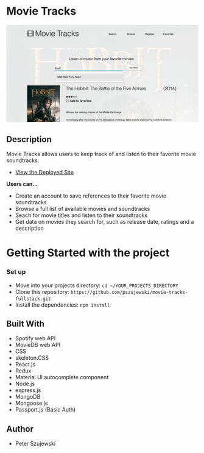 # Movie Tracks
![Homepage image](https://github.com/pszujewski/movie-tracks-fullstack/blob/master/client/src/images/movie-tracks.png)

## Description

Movie Tracks allows users to keep track of and listen to their favorite movie soundtracks.

* [View the Deployed Site](https://movietracks.herokuapp.com/)

**Users can...** 
* Create an account to save references to their favorite movie soundtracks
* Browse a full list of available movies and soundtracks
* Seach for movie titles and listen to their soundtracks
* Get data on movies they search for, such as release date, ratings and a description

# Getting Started with the project

### Set up

* Move into your projects directory: `cd ~/YOUR_PROJECTS_DIRECTORY`
* Clone this repository: `https://github.com/pszujewski/movie-tracks-fullstack.git`
* Install the dependencies: `npm install`

## Built With
* Spotify web API
* MovieDB web API
* CSS
* skeleton.CSS
* React.js
* Redux
* Material UI autocomplete component
* Node.js
* express.js
* MongoDB
* Mongoose.js
* Passport.js (Basic Auth)

## Author

* Peter Szujewski


